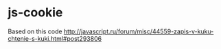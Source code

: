 # js-cookie
Based on this code http://javascript.ru/forum/misc/44559-zapis-v-kuku-chtenie-s-kuki.html#post293806
